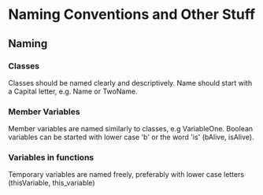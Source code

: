 # Naming Conventions and Other Stuff
## Naming
### Classes
Classes should be named clearly and descriptively. Name should start with a Capital letter, e.g. Name or TwoName.

### Member Variables
Member variables are named similarly to classes, e.g VariableOne. Boolean variables can be started with lower case 'b' or the word 'is' (bAlive, isAlive). 

### Variables in functions
Temporary variables are named freely, preferably with lower case letters (thisVariable, this_variable) 